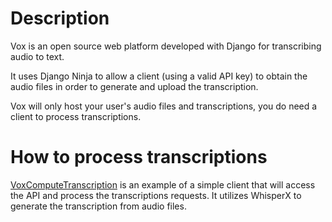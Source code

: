 # Description
Vox is an open source web platform developed with Django for transcribing audio to text.

It uses Django Ninja to allow a client (using a valid API key) to obtain the audio files in order to generate and upload the transcription.

Vox will only host your user's audio files and transcriptions, you do need a client to process transcriptions.

# How to process transcriptions
[VoxComputeTranscription](https://github.com/raulpetru/VoxComputeTranscription) is an example of a simple client that will access the API and process the transcriptions requests. It utilizes WhisperX to generate the transcription from audio files.